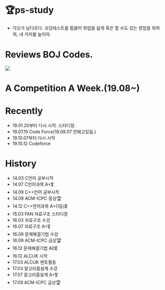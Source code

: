 # 🏆ps-study 
- 각오가 남다르다. 코딩테스트를 휩쓸어 취업을 쉽게 혹은 할 수도 있는 창업을 위하여, 내 가치를 높이자.

# Reviews BOJ Codes.
![](https://user-images.githubusercontent.com/16419202/62713171-3fed6180-ba37-11e9-8d20-b108f99c2b9a.PNG)

# A Competition A Week.(19.08~)

# Recently
- 19.01.20부터 다시 시작. 스터디장.
- 19.07.15 Code Force(19.08.07 안돼고있음.)
- 19.10.07부터 다시 시작
- 19.10.12 Codeforce 

# History
- 14.03 C언어 공부시작
- 14.07 C언어과목 A+🎖
- 14.09 C++언어 공부시작
- 14.09 ACM-ICPC 동상🏆
- 14.12 C++언어과목 A+(1등)🎖
- 15.03 FAN 자료구조 스터디장
- 16.03 자료구조 수강
- 16.07 자료구조 A+🎖
- 16.09 문제해결기법 수강
- 16.09 ACM-ICPC 금상🏆
- 16.12 문제해결기법 A0🎖
- 16.12 ALCUK 시작
- 17.03 ALCUK 멘토활동
- 17.03 알고리즘설계 수강
- 17.07 알고리즘설계 A+🎖
- 17.09 ACM-ICPC 금상🏆
